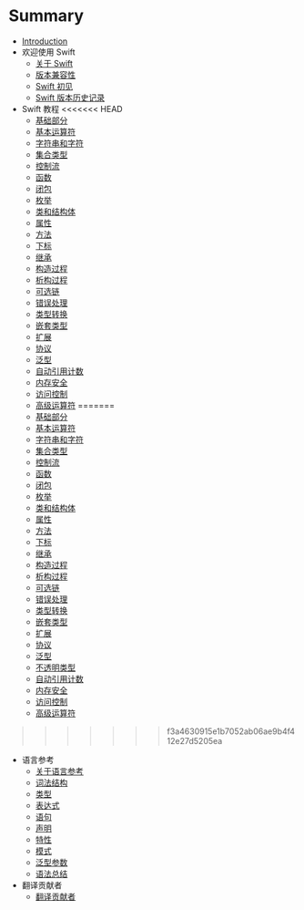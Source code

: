 # Summary

* [Introduction](README.md)
* 欢迎使用 Swift
    * [关于 Swift](chapter1/01_about_swift.md)
    * [版本兼容性](chapter1/02_version_compatibility.md)
    * [Swift 初见](chapter1/03_a_swift_tour.md)
    * [Swift 版本历史记录](chapter1/04_revision_history.md)
* Swift 教程
<<<<<<< HEAD
    * [基础部分](chapter2/01_The_Basics.md)
    * [基本运算符](chapter2/02_Basic_Operators.md)
    * [字符串和字符](chapter2/03_Strings_and_Characters.md)
    * [集合类型](chapter2/04_Collection_Types.md)
    * [控制流](chapter2/05_Control_Flow.md)
    * [函数](chapter2/06_Functions.md)
    * [闭包](chapter2/07_Closures.md)
    * [枚举](chapter2/08_Enumerations.md)
    * [类和结构体](chapter2/09_Structures_And_Classes.md)
    * [属性](chapter2/10_Properties.md)
    * [方法](chapter2/11_Methods.md)
    * [下标](chapter2/12_Subscripts.md)
    * [继承](chapter2/13_Inheritance.md)
    * [构造过程](chapter2/14_Initialization.md)
    * [析构过程](chapter2/15_Deinitialization.md)
    * [可选链](chapter2/16_Optional_Chaining.md)
    * [错误处理](chapter2/17_Error_Handling.md)
    * [类型转换](chapter2/18_Type_Casting.md)
    * [嵌套类型](chapter2/19_Nested_Types.md)
    * [扩展](chapter2/20_Extensions.md)
    * [协议](chapter2/21_Protocols.md)
    * [泛型](chapter2/22_Generics.md)
    * [自动引用计数](chapter2/23_Automatic_Reference_Counting.md)
    * [内存安全](chapter2/24_Memory_Safety.md)
    * [访问控制](chapter2/25_Access_Control.md)
    * [高级运算符](chapter2/26_Advanced_Operators.md)
=======
   * [基础部分](chapter2/01_The_Basics.md)
   * [基本运算符](chapter2/02_Basic_Operators.md)
   * [字符串和字符](chapter2/03_Strings_and_Characters.md)
   * [集合类型](chapter2/04_Collection_Types.md)
   * [控制流](chapter2/05_Control_Flow.md)
   * [函数](chapter2/06_Functions.md)
   * [闭包](chapter2/07_Closures.md)
   * [枚举](chapter2/08_Enumerations.md)
   * [类和结构体](chapter2/09_Structures_And_Classes.md)
   * [属性](chapter2/10_Properties.md)
   * [方法](chapter2/11_Methods.md)
   * [下标](chapter2/12_Subscripts.md)
   * [继承](chapter2/13_Inheritance.md)
   * [构造过程](chapter2/14_Initialization.md)
   * [析构过程](chapter2/15_Deinitialization.md)
   * [可选链](chapter2/16_Optional_Chaining.md)
   * [错误处理](chapter2/17_Error_Handling.md)
   * [类型转换](chapter2/18_Type_Casting.md)
   * [嵌套类型](chapter2/19_Nested_Types.md)
   * [扩展](chapter2/20_Extensions.md)
   * [协议](chapter2/21_Protocols.md)
   * [泛型](chapter2/22_Generics.md)
   * [不透明类型](chapter2/27_Opaque_Types.md)
   * [自动引用计数](chapter2/23_Automatic_Reference_Counting.md)
   * [内存安全](chapter2/24_Memory_Safety.md)
   * [访问控制](chapter2/25_Access_Control.md)
   * [高级运算符](chapter2/26_Advanced_Operators.md)
>>>>>>> f3a4630915e1b7052ab06ae9b4f412e27d5205ea
* 语言参考
    * [关于语言参考](chapter3/01_About_the_Language_Reference.md)
    * [词法结构](chapter3/02_Lexical_Structure.md)
    * [类型](chapter3/03_Types.md)
    * [表达式](chapter3/04_Expressions.md)
    * [语句](chapter3/05_Statements.md)
    * [声明](chapter3/06_Declarations.md)
    * [特性](chapter3/07_Attributes.md)
    * [模式](chapter3/08_Patterns.md)
    * [泛型参数](chapter3/09_Generic_Parameters_and_Arguments.md)
    * [语法总结](chapter3/10_Summary_of_the_Grammar.md)
* 翻译贡献者
    * [翻译贡献者](contributors.md)

